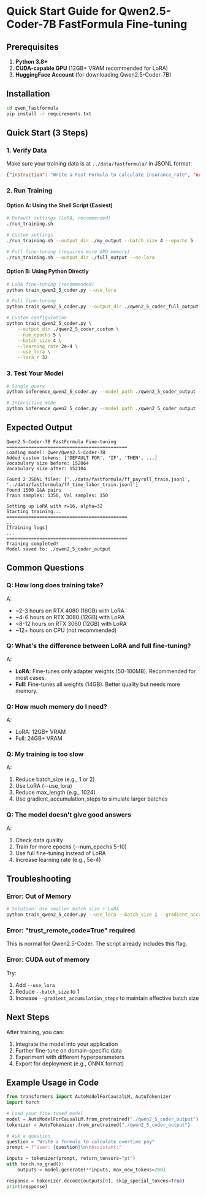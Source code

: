 # Quick Start Guide for Qwen2.5-Coder-7B FastFormula Fine-tuning

## Prerequisites

1. **Python 3.8+** 
2. **CUDA-capable GPU** (12GB+ VRAM recommended for LoRA)
3. **HuggingFace Account** (for downloading Qwen2.5-Coder-7B)

## Installation

```bash
cd qwen_fastformula
pip install -r requirements.txt
```

## Quick Start (3 Steps)

### 1. Verify Data

Make sure your training data is at `../data/fastformula/` in JSONL format:

```json
{"instruction": "Write a Fast Formula to calculate insurance_rate", "output": "DEFAULT FOR TOTAL_EARNINGS IS 0\n..."}
```

### 2. Run Training

#### Option A: Using the Shell Script (Easiest)

```bash
# Default settings (LoRA, recommended)
./run_training.sh

# Custom settings
./run_training.sh --output_dir ./my_output --batch_size 4 --epochs 5

# Full fine-tuning (requires more GPU memory)
./run_training.sh --output_dir ./full_output --no-lora
```

#### Option B: Using Python Directly

```bash
# LoRA fine-tuning (recommended)
python train_qwen2_5_coder.py --use_lora

# Full fine-tuning
python train_qwen2_5_coder.py --output_dir ./qwen2_5_coder_full_output

# Custom configuration
python train_qwen2_5_coder.py \
    --output_dir ./qwen2_5_coder_custom \
    --num_epochs 5 \
    --batch_size 4 \
    --learning_rate 2e-4 \
    --use_lora \
    --lora_r 32
```

### 3. Test Your Model

```bash
# Single query
python inference_qwen2_5_coder.py --model_path ./qwen2_5_coder_output --query "Write a formula to calculate overtime pay"

# Interactive mode
python inference_qwen2_5_coder.py --model_path ./qwen2_5_coder_output --interactive
```

## Expected Output

```
Qwen2.5-Coder-7B FastFormula Fine-tuning
============================================
Loading model: Qwen/Qwen2.5-Coder-7B
Added custom tokens: ['DEFAULT FOR', 'IF', 'THEN', ...]
Vocabulary size before: 152064
Vocabulary size after: 152104

Found 2 JSONL files: ['../data/fastformula/ff_payroll_train.jsonl', '../data/fastformula/ff_time_labor_train.jsonl']
Found 1500 Q&A pairs
Train samples: 1350, Val samples: 150

Setting up LoRA with r=16, alpha=32
Starting training...
============================================
...
[Training logs]
...
============================================
Training completed!
Model saved to: ./qwen2_5_coder_output
```

## Common Questions

### Q: How long does training take?
A: 
- ~2-3 hours on RTX 4080 (16GB) with LoRA
- ~4-6 hours on RTX 3080 (12GB) with LoRA
- ~8-12 hours on RTX 3060 (12GB) with LoRA
- ~12+ hours on CPU (not recommended)

### Q: What's the difference between LoRA and full fine-tuning?
A: 
- **LoRA**: Fine-tunes only adapter weights (50-100MB). Recommended for most cases.
- **Full**: Fine-tunes all weights (14GB). Better quality but needs more memory.

### Q: How much memory do I need?
A:
- LoRA: 12GB+ VRAM
- Full: 24GB+ VRAM

### Q: My training is too slow
A:
1. Reduce batch_size (e.g., 1 or 2)
2. Use LoRA (--use_lora)
3. Reduce max_length (e.g., 1024)
4. Use gradient_accumulation_steps to simulate larger batches

### Q: The model doesn't give good answers
A:
1. Check data quality
2. Train for more epochs (--num_epochs 5-10)
3. Use full fine-tuning instead of LoRA
4. Increase learning rate (e.g., 5e-4)

## Troubleshooting

### Error: Out of Memory
```bash
# Solution: Use smaller batch size + LoRA
python train_qwen2_5_coder.py --use_lora --batch_size 1 --gradient_accumulation_steps 16
```

### Error: "trust_remote_code=True" required
This is normal for Qwen2.5-Coder. The script already includes this flag.

### Error: CUDA out of memory
Try:
1. Add `--use_lora`
2. Reduce `--batch_size` to 1
3. Increase `--gradient_accumulation_steps` to maintain effective batch size

## Next Steps

After training, you can:
1. Integrate the model into your application
2. Further fine-tune on domain-specific data
3. Experiment with different hyperparameters
4. Export for deployment (e.g., ONNX format)

## Example Usage in Code

```python
from transformers import AutoModelForCausalLM, AutoTokenizer
import torch

# Load your fine-tuned model
model = AutoModelForCausalLM.from_pretrained("./qwen2_5_coder_output")
tokenizer = AutoTokenizer.from_pretrained("./qwen2_5_coder_output")

# Ask a question
question = "Write a formula to calculate overtime pay"
prompt = f"User: {question}\n\nAssistant:"

inputs = tokenizer(prompt, return_tensors="pt")
with torch.no_grad():
    outputs = model.generate(**inputs, max_new_tokens=200)

response = tokenizer.decode(outputs[0], skip_special_tokens=True)
print(response)
```

